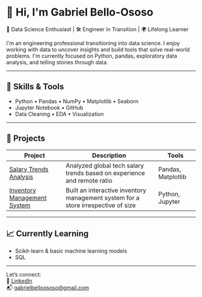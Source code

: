 # 👋 Hi, I'm Gabriel Bello-Ososo

🎯 Data Science Enthusiast | 🛠️ Engineer in Transition | 🌍 Lifelong Learner

I'm an engineering professional transitioning into data science. I enjoy working with data to uncover insights and build tools that solve real-world problems. I'm currently focused on Python, pandas, exploratory data analysis, and telling stories through data.

---

## 🧰 Skills & Tools
- Python • Pandas • NumPy • Matplotlib • Seaborn
- Jupyter Notebook • GitHub
- Data Cleaning • EDA • Visualization

---

## 📂 Projects

| Project | Description | Tools |
|--------|-------------|-------|
| [Salary Trends Analysis](https://github.com/bellogabriel/salary-trends) | Analyzed global tech salary trends based on experience and remote ratio | Pandas, Matplotlib |
| [Inventory Management System](https://github.com/bellogabriel/inventory-management-system) | Built an interactive inventory management system for a store irrespective of size | Python, Jupyter |

---

## 📈 Currently Learning
- Scikit-learn & basic machine learning models
- SQL

---

Let’s connect:  
🔗 [LinkedIn](https://linkedin.com/in/gabriel-bello-ososo)  
📬 gabrielbelloososo@gmail.com
